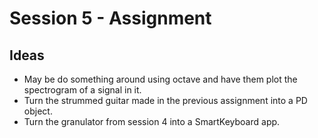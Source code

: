 # Session 5 - Assignment

## Ideas

* May be do something around using octave and have them plot the spectrogram
of a signal in it.
* Turn the strummed guitar made in the previous assignment into a PD object.
* Turn the granulator from session 4 into a SmartKeyboard app.
